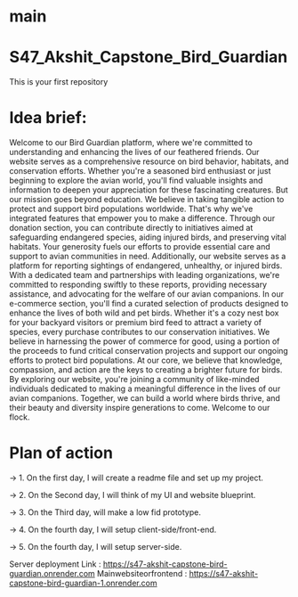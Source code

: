 # main

# S47_Akshit_Capstone_Bird_Guardian

This is your first repository

# Idea brief:

Welcome to our Bird Guardian platform, where we're committed to understanding and enhancing the lives of our feathered friends. Our website serves as a comprehensive resource on bird behavior, habitats, and conservation efforts. Whether you're a seasoned bird enthusiast or just beginning to explore the avian world, you'll find valuable insights and information to deepen your appreciation for these fascinating creatures.
But our mission goes beyond education. We believe in taking tangible action to protect and support bird populations worldwide. That's why we've integrated features that empower you to make a difference. Through our donation section, you can contribute directly to initiatives aimed at safeguarding endangered species, aiding injured birds, and preserving vital habitats. Your generosity fuels our efforts to provide essential care and support to avian communities in need.
Additionally, our website serves as a platform for reporting sightings of endangered, unhealthy, or injured birds. With a dedicated team and partnerships with leading organizations, we're committed to responding swiftly to these reports, providing necessary assistance, and advocating for the welfare of our avian companions.
In our e-commerce section, you'll find a curated selection of products designed to enhance the lives of both wild and pet birds. Whether it's a cozy nest box for your backyard visitors or premium bird feed to attract a variety of species, every purchase contributes to our conservation initiatives. We believe in harnessing the power of commerce for good, using a portion of the proceeds to fund critical conservation projects and support our ongoing efforts to protect bird populations.
At our core, we believe that knowledge, compassion, and action are the keys to creating a brighter future for birds. By exploring our website, you're joining a community of like-minded individuals dedicated to making a meaningful difference in the lives of our avian companions. Together, we can build a world where birds thrive, and their beauty and diversity inspire generations to come. Welcome to our flock.

# Plan of action

-> 1. On the first day, I will create a readme file and set up my project.

-> 2. On the Second day, I will think of my UI and website blueprint.

-> 3. On the Third day, will make a low fid prototype.

-> 4. On the fourth day, I will setup client-side/front-end.

-> 5. On the fourth day, I will setup server-side.

Server deployment Link : https://s47-akshit-capstone-bird-guardian.onrender.com
Mainwebsiteorfrontend : https://s47-akshit-capstone-bird-guardian-1.onrender.com

